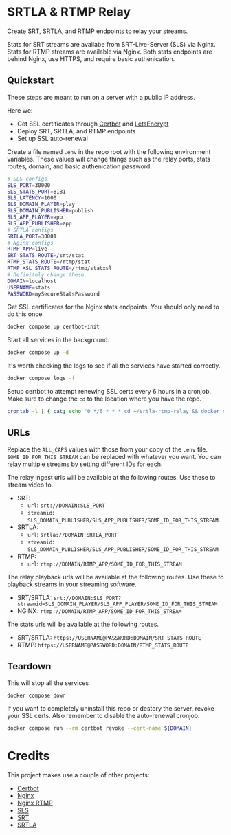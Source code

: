 # SRTLA & RTMP Relay

Create SRT, SRTLA, and RTMP endpoints to relay your streams.

Stats for SRT streams are availabe from SRT-Live-Server (SLS) via Nginx. Stats for RTMP streams are available via Nginx. Both stats endpoints are behind Nginx, use HTTPS, and require basic authenication.

## Quickstart

These steps are meant to run on a server with a public IP address.

Here we:
* Get SSL certificates through [Certbot](https://certbot.eff.org/) and [LetsEncrypt](https://letsencrypt.org/)
* Deploy SRT, SRTLA, and RTMP endpoints
* Set up SSL auto-renewal

Create a file named `.env` in the repo root with the following environment variables. These values will change things such as the relay ports, stats routes, domain, and basic authenication password.
```bash
# SLS configs
SLS_PORT=30000
SLS_STATS_PORT=8181
SLS_LATENCY=1000
SLS_DOMAIN_PLAYER=play
SLS_DOMAIN_PUBLISHER=publish
SLS_APP_PLAYER=app
SLS_APP_PUBLISHER=app
# SRTLA configs
SRTLA_PORT=30001
# Nginx configs
RTMP_APP=live
SRT_STATS_ROUTE=/srt/stat
RTMP_STATS_ROUTE=/rtmp/stat
RTMP_XSL_STATS_ROUTE=/rtmp/statxsl
# Definitely change these
DOMAIN=localhost
USERNAME=stats
PASSWORD=mySecureStatsPassword
```

Get SSL certificates for the Nginx stats endpoints. You should only need to do this once.
```bash
docker compose up certbot-init
```

Start all services in the background.
```bash
docker compose up -d
```

It's worth checking the logs to see if all the services have started correctly.
```bash
docker compose logs -f
```

Setup certbot to attempt renewing SSL certs every 6 hours in a cronjob. Make sure to change the `cd` to the location where you have the repo.
```bash
crontab -l | { cat; echo "0 */6 * * * cd ~/srtla-rtmp-relay && docker compose run --rm certbot && docker compose exec nginx nginx -s reload"; } | crontab -
```

## URLs

Replace the `ALL_CAPS` values with those from your copy of the `.env` file.
`SOME_ID_FOR_THIS_STREAM` can be replaced with whatever you want. You can relay multiple streams by setting different IDs for each.

The relay ingest urls will be available at the following routes. Use these to stream video to.
* SRT:
  * `url`: `srt://DOMAIN:SLS_PORT`
  * `streamid`: `SLS_DOMAIN_PUBLISHER/SLS_APP_PUBLISHER/SOME_ID_FOR_THIS_STREAM`
* SRTLA:
  * `url`: `srtla://DOMAIN:SRTLA_PORT`
  * `streamid`: `SLS_DOMAIN_PUBLISHER/SLS_APP_PUBLISHER/SOME_ID_FOR_THIS_STREAM`
* RTMP:
  * `url`: `rtmp://DOMAIN/RTMP_APP/SOME_ID_FOR_THIS_STREAM`

The relay playback urls will be available at the following routes. Use these to playback streams in your streaming software.
* SRT/SRTLA: `srt://DOMAIN:SLS_PORT?streamid=SLS_DOMAIN_PLAYER/SLS_APP_PLAYER/SOME_ID_FOR_THIS_STREAM`
* NGINX: `rtmp://DOMAIN/RTMP_APP/SOME_ID_FOR_THIS_STREAM`

The stats urls will be available at the following routes.
* SRT/SRTLA: `https://USERNAME@PASSWORD:DOMAIN/SRT_STATS_ROUTE`
* RTMP: `https://USERNAME@PASSWORD:DOMAIN/RTMP_STATS_ROUTE`

## Teardown

This will stop all the services
```bash
docker compose down
```

If you want to completely uninstall this repo or destory the server, revoke your SSL certs. Also remember to disable the auto-renewal cronjob.
```bash
docker compose run --rm certbot revoke --cert-name ${DOMAIN}
```

# Credits
This project makes use a couple of other projects:
* [Certbot](https://github.com/certbot/certbot)
* [Nginx](https://github.com/nginx/nginx)
* [Nginx RTMP](https://github.com/arut/nginx-rtmp-module)
* [SLS](https://github.com/b3ck/sls-b3ck-edit)
* [SRT](https://github.com/Haivision/srt)
* [SRTLA](https://github.com/BELABOX/srtla)
